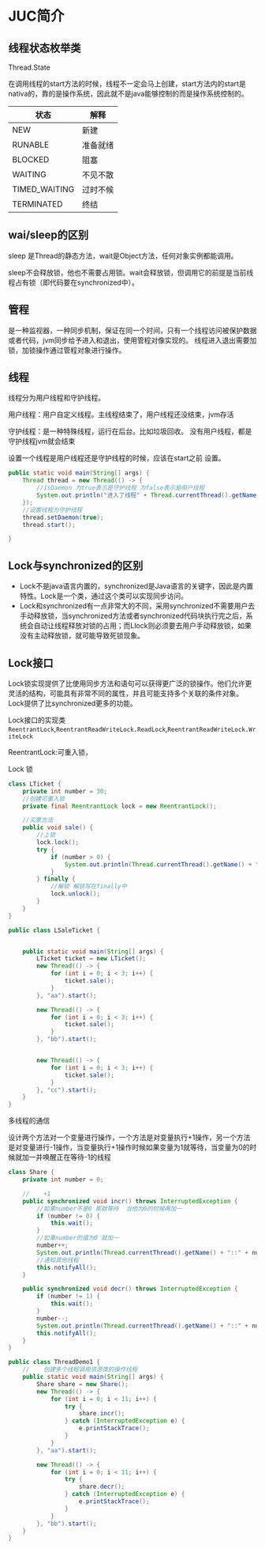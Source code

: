 # JUC简介



## 线程状态枚举类

Thread.State

在调用线程的start方法的时候，线程不一定会马上创建，start方法内的start是nativa的，靠的是操作系统，因此就不是java能够控制的而是操作系统控制的。

| 状态          | 解释     |
| ------------- | -------- |
| NEW           | 新建     |
| RUNABLE       | 准备就绪 |
| BLOCKED       | 阻塞     |
| WAITING       | 不见不散 |
| TIMED_WAITING | 过时不候 |
| TERMINATED    | 终结     |

## wai/sleep的区别

sleep 是Thread的静态方法，wait是Object方法，任何对象实例都能调用。

sleep不会释放锁，他也不需要占用锁。wait会释放锁，但调用它的前提是当前线程占有锁（即代码要在synchronized中）。

## 管程

是一种监视器，一种同步机制，保证在同一个时间，只有一个线程访问被保护数据或者代码，jvm同步给予进入和退出，使用管程对像实现的。 线程进入退出需要加锁，加锁操作通过管程对象进行操作。

## 线程

线程分为用户线程和守护线程。

用户线程：用户自定义线程。主线程结束了，用户线程还没结束，jvm存活

守护线程：是一种特殊线程，运行在后台。比如垃圾回收。 没有用户线程，都是守护线程jvm就会结束

设置一个线程是用户线程还是守护线程的时候，应该在start之前 设置。

```java
public static void main(String[] args) {
    Thread thread = new Thread(() -> {
        //isDaemon 为true表示是守护线程 为false表示是用户线程
        System.out.println("进入了线程" + Thread.currentThread().getName() + "::" + Thread.currentThread().isDaemon());
    });
    //设置线程为守护线程
    thread.setDaemon(true);
    thread.start();

}
```



## Lock与synchronized的区别

+ Lock不是java语言内置的，synchronized是Java语言的关键字，因此是内置特性。Lock是一个类，通过这个类可以实现同步访问。
+ Lock和synchronized有一点非常大的不同，采用synchronized不需要用户去手动释放锁，当synchronized方法或者synchronized代码块执行完之后，系统会自动让线程释放对锁的占用；而Llock则必须要去用户手动释放锁，如果没有主动释放锁，就可能导致死锁现象。

## Lock接口

Lock锁实现提供了比使用同步方法和语句可以获得更广泛的锁操作。他们允许更灵活的结构，可能具有非常不同的属性，并且可能支持多个关联的条件对象。Lock提供了比synchronized更多的功能。

Lock接口的实现类<code>ReentrantLock</code>,<code>ReentrantReadWriteLock.ReadLock</code>,<code>ReentrantReadWriteLock.WriteLock</code>

ReentrantLock:可重入锁，

Lock 锁

```java
class LTicket {
    private int number = 30;
    //创建可重入锁
    private final ReentrantLock lock = new ReentrantLock();

    //买票方法
    public void sale() {
        //上锁
        lock.lock();
        try {
            if (number > 0) {
                System.out.println(Thread.currentThread().getName() + "卖出" + (number--) + "剩余" + number);
            }
        } finally {
            //解锁 解锁写在finally中
            lock.unlock();
        }
    }
}

public class LSaleTicket {


    public static void main(String[] args) {
        LTicket ticket = new LTicket();
        new Thread(() -> {
            for (int i = 0; i < 3; i++) {
                ticket.sale();
            }
        }, "aa").start();

        new Thread(() -> {
            for (int i = 0; i < 3; i++) {
                ticket.sale();
            }
        }, "bb").start();


        new Thread(() -> {
            for (int i = 0; i < 3; i++) {
                ticket.sale();
            }
        }, "cc").start();
    }
}
```



多线程的通信

设计两个方法对一个变量进行操作，一个方法是对变量执行+1操作，另一个方法是对变量进行-1操作，当变量执行+1操作时候如果变量为1就等待，当变量为0的时候就加一并唤醒正在等待-1的线程

```java
class Share {
    private int number = 0;

    //    +1
    public synchronized void incr() throws InterruptedException {
        //如果number不是0 那就等待  当他为0的时候再加一
        if (number != 0) {
            this.wait();
        }
        //如果number的值为0 就加一
        number++;
        System.out.println(Thread.currentThread().getName() + "::" + number);
        //通知其他线程
        this.notifyAll();
    }

    public synchronized void decr() throws InterruptedException {
        if (number != 1) {
            this.wait();
        }
        number--;
        System.out.println(Thread.currentThread().getName() + "::" + number);
        this.notifyAll();
    }
}

public class ThreadDemo1 {
    //    创建多个线程调用资源类的操作线程
    public static void main(String[] args) {
        Share share = new Share();
        new Thread(() -> {
            for (int i = 0; i < 11; i++) {
                try {
                    share.incr();
                } catch (InterruptedException e) {
                    e.printStackTrace();
                }
            }
        }, "aa").start();

        new Thread(() -> {
            for (int i = 0; i < 11; i++) {
                try {
                    share.decr();
                } catch (InterruptedException e) {
                    e.printStackTrace();
                }
            }
        }, "bb").start();
    }
}
```